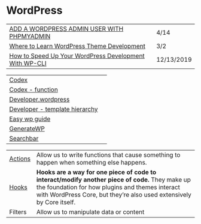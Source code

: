 # WordPress

|  |  |
| :--- | :--- |
| [ADD A WORDPRESS ADMIN USER WITH PHPMYADMIN](https://wpengine.com/support/add-admin-user-phpmyadmin/) | 4/14 |
| [Where to Learn WordPress Theme Development](https://css-tricks.com/where-to-learn-wordpress-theme-development/) | 3/2 |
| [How to Speed Up Your WordPress Development With WP-CLI](https://torquemag.io/2017/02/wordpress-development-with-wp-cli/) | 12/13/2019 |

|  |  |
| :--- | :--- |
| [Codex](https://codex.wordpress.org/) |  |
| [Codex - function](https://codex.wordpress.org/Function_Reference) |  |
| [Developer.wordpress](https://developer.wordpress.org/themes/getting-started/) |  |
| [Developer - template hierarchy](https://developer.wordpress.org/themes/basics/template-hierarchy/) |  |
| [Easy wp guide](https://easywpguide.com/) |  |
| [GenerateWP](https://generatewp.com/) |  |
| [Searchbar](https://wedevs.com/133739/add-search-bar-in-wordpress/) |  |

|  |  |
| :--- | :--- |
| [Actions](https://developer.wordpress.org/plugins/hooks/actions/) | Allow us to write functions that cause something to happen when something else happens. |
| [Hooks](https://developer.wordpress.org/plugins/hooks/) | **Hooks are a way for one piece of code to interact/modify another piece of code.** They make up the foundation for how plugins and themes interact with WordPress Core, but they’re also used extensively by Core itself. |
| Filters | Allow us to manipulate data or content |



